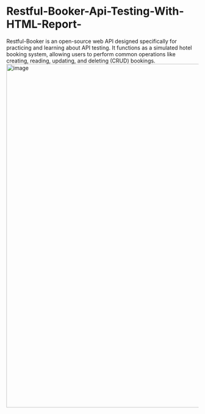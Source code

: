 
# Restful-Booker-Api-Testing-With-HTML-Report-
Restful-Booker is an open-source web API designed specifically for practicing and learning about API testing. It functions as a simulated hotel booking system, allowing users to perform common operations like creating, reading, updating, and deleting (CRUD) bookings.
<img width="853" height="899" alt="image" src="https://github.com/user-attachments/assets/2515f763-8c66-4cdf-855a-eb65f2dfe3e7" />
